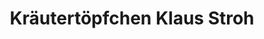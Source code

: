 ---
title: "Kräutertöpfchen Klaus Stroh"
url: /alzenau/kraeutertoepfchen-klaus-stroh/
shop: Lebensmittel
---